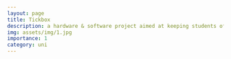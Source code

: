 ```yaml
---
layout: page
title: Tickbox
description: a hardware & software project aimed at keeping students off their phones
img: assets/img/1.jpg
importance: 1
category: uni
---
```

